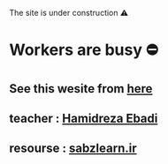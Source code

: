 The site is under construction ⚠️

# Workers are busy  ⛔

## See this wesite from [here](https://yasharmohamadi.github.io/personal-website/)

teacher : [Hamidreza Ebadi](https://sabzlearn.ir/teacher/HamidrezaEbadi/)
---
resourse : [sabzlearn.ir](https://sabzlearn.ir/?p=84)
---
